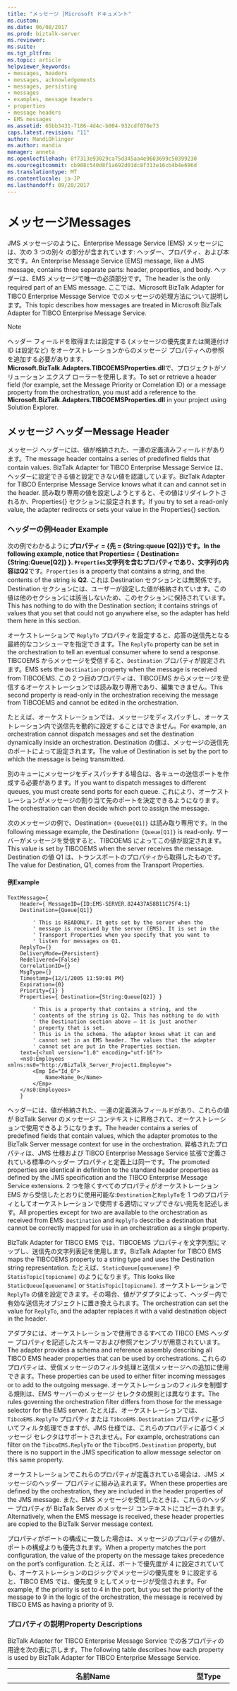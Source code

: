 ```yaml
---
title: "メッセージ |Microsoft ドキュメント"
ms.custom: 
ms.date: 06/08/2017
ms.prod: biztalk-server
ms.reviewer: 
ms.suite: 
ms.tgt_pltfrm: 
ms.topic: article
helpviewer_keywords:
- messages, headers
- messages, acknowledgements
- messages, persisting
- messages
- examples, message headers
- properties
- message headers
- EMS messages
ms.assetid: 65bb3431-7186-4d4c-b004-932cdf070e73
caps.latest.revision: "11"
author: MandiOhlinger
ms.author: mandia
manager: anneta
ms.openlocfilehash: 8f7313e93029ca75d345aa4e9603699c50399230
ms.sourcegitcommit: cb908c540d8f1a692d01dc8f313e16cb4b4e696d
ms.translationtype: MT
ms.contentlocale: ja-JP
ms.lasthandoff: 09/20/2017
---
```

# <a name="messages"></a><span data-ttu-id="899e8-102">メッセージ</span><span class="sxs-lookup"><span data-stu-id="899e8-102">Messages</span></span>
<span data-ttu-id="899e8-103">JMS メッセージのように、Enterprise Message Service (EMS) メッセージには、次の 3 つの別々 の部分が含まれています: ヘッダー、プロパティ、および本文です。</span><span class="sxs-lookup"><span data-stu-id="899e8-103">An Enterprise Message Service (EMS) message, like a JMS message, contains three separate parts: header, properties, and body.</span></span> <span data-ttu-id="899e8-104">ヘッダーは、EMS メッセージで唯一の必須部分です。</span><span class="sxs-lookup"><span data-stu-id="899e8-104">The header is the only required part of an EMS message.</span></span> <span data-ttu-id="899e8-105">ここでは、Microsoft BizTalk Adapter for TIBCO Enterprise Message Service でのメッセージの処理方法について説明します。</span><span class="sxs-lookup"><span data-stu-id="899e8-105">This topic describes how messages are treated in Microsoft BizTalk Adapter for TIBCO Enterprise Message Service.</span></span>  
  
> [!NOTE]
>  <span data-ttu-id="899e8-106">ヘッダー フィールドを取得または設定する (メッセージの優先度または関連付け ID は設定など) をオーケストレーションからのメッセージ プロパティへの参照を追加する必要があります、 **Microsoft.BizTalk.Adapters.TIBCOEMSProperties.dll**で、プロジェクトがソリューション エクスプ ローラーを使用します。</span><span class="sxs-lookup"><span data-stu-id="899e8-106">To set or retrieve a header field (for example, set the Message Priority or Correlation ID) or a message property from the orchestration, you must add a reference to the **Microsoft.BizTalk.Adapters.TIBCOEMSProperties.dll** in your project using Solution Explorer.</span></span>  
  
## <a name="message-header"></a><span data-ttu-id="899e8-107">メッセージ ヘッダー</span><span class="sxs-lookup"><span data-stu-id="899e8-107">Message Header</span></span>  
 <span data-ttu-id="899e8-108">メッセージ ヘッダーには、値が格納された、一連の定義済みフィールドがあります。</span><span class="sxs-lookup"><span data-stu-id="899e8-108">The message header contains a series of predefined fields that contain values.</span></span> <span data-ttu-id="899e8-109">BizTalk Adapter for TIBCO Enterprise Message Service は、ヘッダーに設定できる値と設定できない値を認識しています。</span><span class="sxs-lookup"><span data-stu-id="899e8-109">BizTalk Adapter for TIBCO Enterprise Message Service knows what it can and cannot set in the header.</span></span> <span data-ttu-id="899e8-110">読み取り専用の値を設定しようとすると、その値はリダイレクトされるか、Properties{} セクションに設定されます。</span><span class="sxs-lookup"><span data-stu-id="899e8-110">If you try to set a read-only value, the adapter redirects or sets your value in the Properties{} section.</span></span>  
  
### <a name="header-example"></a><span data-ttu-id="899e8-111">ヘッダーの例</span><span class="sxs-lookup"><span data-stu-id="899e8-111">Header Example</span></span>  
 <span data-ttu-id="899e8-112">次の例でわかるように**プロパティ = {先 = {String:queue [Q2]}}**です。</span><span class="sxs-lookup"><span data-stu-id="899e8-112">In the following example, notice that **Properties= { Destination={String:Queue[Q2]} }**.</span></span> <span data-ttu-id="899e8-113">`Properties`文字列を含むプロパティであり、文字列の内容は**Q2**です。</span><span class="sxs-lookup"><span data-stu-id="899e8-113">`Properties` is a property that contains a string, and the contents of the string is **Q2**.</span></span> <span data-ttu-id="899e8-114">これは Destination セクションとは無関係です。Destination セクションには、ユーザーが設定した値が格納されています。この値は他のセクションには該当しないため、このセクションに保持されています。</span><span class="sxs-lookup"><span data-stu-id="899e8-114">This has nothing to do with the Destination section; it contains strings of values that you set that could not go anywhere else, so the adapter has held them here in this section.</span></span>  
  
 <span data-ttu-id="899e8-115">オーケストレーションで `ReplyTo` プロパティを設定すると、応答の送信先となる最終的なコンシューマを指定できます。</span><span class="sxs-lookup"><span data-stu-id="899e8-115">The `ReplyTo` property can be set in the orchestration to tell an eventual consumer where to send a response.</span></span> <span data-ttu-id="899e8-116">TIBCOEMS からメッセージを受信すると、`Destination` プロパティが設定されます。</span><span class="sxs-lookup"><span data-stu-id="899e8-116">EMS sets the `Destination` property when the message is received from TIBCOEMS.</span></span> <span data-ttu-id="899e8-117">この 2 つ目のプロパティは、TIBCOEMS からメッセージを受信するオーケストレーションでは読み取り専用であり、編集できません。</span><span class="sxs-lookup"><span data-stu-id="899e8-117">This second property is read-only in the orchestration receiving the message from TIBCOEMS and cannot be edited in the orchestration.</span></span>  
  
 <span data-ttu-id="899e8-118">たとえば、オーケストレーションでは、メッセージをディスパッチし、オーケストレーション内で送信先を動的に設定することはできません。</span><span class="sxs-lookup"><span data-stu-id="899e8-118">For example, an orchestration cannot dispatch messages and set the destination dynamically inside an orchestration.</span></span> <span data-ttu-id="899e8-119">Destination の値は、メッセージの送信先のポートによって設定されます。</span><span class="sxs-lookup"><span data-stu-id="899e8-119">The value of Destination is set by the port to which the message is being transmitted.</span></span>  
  
 <span data-ttu-id="899e8-120">別のキューにメッセージをディスパッチする場合は、各キューの送信ポートを作成する必要があります。</span><span class="sxs-lookup"><span data-stu-id="899e8-120">If you want to dispatch messages to different queues, you must create send ports for each queue.</span></span> <span data-ttu-id="899e8-121">これにより、オーケストレーションがメッセージの割り当て先のポートを決定できるようになります。</span><span class="sxs-lookup"><span data-stu-id="899e8-121">The orchestration can then decide which port to assign the message.</span></span>  
  
 <span data-ttu-id="899e8-122">次のメッセージの例で、Destination= `{Queue[Q1]}` は読み取り専用です。</span><span class="sxs-lookup"><span data-stu-id="899e8-122">In the following message example, the Destination= `{Queue[Q1]}` is read-only.</span></span> <span data-ttu-id="899e8-123">サーバーがメッセージを受信すると、TIBCOEMS によってこの値が設定されます。</span><span class="sxs-lookup"><span data-stu-id="899e8-123">This value is set by TIBCOEMS when the server receives the message.</span></span> <span data-ttu-id="899e8-124">Destination の値 Q1 は、トランスポートのプロパティから取得したものです。</span><span class="sxs-lookup"><span data-stu-id="899e8-124">The value for Destination, Q1, comes from the Transport Properties.</span></span>  
  
#### <a name="example"></a><span data-ttu-id="899e8-125">例</span><span class="sxs-lookup"><span data-stu-id="899e8-125">Example</span></span>  
  
```  
TextMessage={   
    Header={ MessageID={ID:EMS-SERVER.824437A58B11C75F4:1}   
    Destination={Queue[Q1]}   
  
        ' This is READONLY. It gets set by the server when the  
        ' message is received by the server (EMS). It is set in the  
        ' Transport Properties when you specify that you want to  
        ' listen for messages on Q1.  
    ReplyTo={}   
    DeliveryMode={Persistent}   
    Redelivered={False}   
    CorrelationID={}   
    MsgType={}   
    Timestamp={12/1/2005 11:59:01 PM}   
    Expiration={0}   
    Priority={1} }   
    Properties={ Destination={String:Queue[Q2]} }   
  
        ' This is a property that contains a string, and the   
        ' contents of the string is Q2. This has nothing to do with  
        ' the Destination section above – it is just another   
        ' property that is set.   
        ' This is in the schema. The adapter knows what it can and   
        ' cannot set in an EMS header. The values that the adapter   
        ' cannot set are put in the Properties section.   
    text={<?xml version="1.0" encoding="utf-16"?>  
    <ns0:Employees xmlns:ns0="http://BizTalk_Server_Project1.Employee">  
        <Emp Id="Id_0">  
            Name>Name_0</Name>  
        </Emp>  
    </ns0:Employees>  
    }  
```  
  
 <span data-ttu-id="899e8-126">ヘッダーには、値が格納された、一連の定義済みフィールドがあり、これらの値が BizTalk Server のメッセージ コンテキストに昇格されて、オーケストレーションで使用できるようになります。</span><span class="sxs-lookup"><span data-stu-id="899e8-126">The header contains a series of predefined fields that contain values, which the adapter promotes to the BizTalk Server message context for use in the orchestration.</span></span> <span data-ttu-id="899e8-127">昇格されたプロパティは、JMS 仕様および TIBCO Enterprise Message Service 拡張で定義されている標準のヘッダー プロパティと定義上は同一です。</span><span class="sxs-lookup"><span data-stu-id="899e8-127">The promoted properties are identical in definition to the standard header properties as defined by the JMS specification and the TIBCO Enterprise Message Service extensions.</span></span> <span data-ttu-id="899e8-128">2 つを除くすべてのプロパティがオーケストレーション EMS から受信したとおりに使用可能な:`Destination`と`ReplyTo`を 1 つのプロパティとしてオーケストレーションで使用する適切にマップできない宛先を記述します。</span><span class="sxs-lookup"><span data-stu-id="899e8-128">All properties except for two are available to the orchestration as received from EMS: `Destination` and `ReplyTo` describe a destination that cannot be correctly mapped for use in an orchestration as a single property.</span></span>  
  
 <span data-ttu-id="899e8-129">BizTalk Adapter for TIBCO EMS では、TIBCOEMS プロパティを文字列型にマップし、送信先の文字列表記を使用します。</span><span class="sxs-lookup"><span data-stu-id="899e8-129">BizTalk Adapter for TIBCO EMS maps the TIBCOEMS property to a string type and uses the Destination string representation.</span></span> <span data-ttu-id="899e8-130">たとえば、`StaticQueue[queuename]` や `StatisTopic[topicname]` のようになります。</span><span class="sxs-lookup"><span data-stu-id="899e8-130">This looks like `StaticQueue[queuename]` or `StatisTopic[topicname]`.</span></span> <span data-ttu-id="899e8-131">オーケストレーションで `ReplyTo` の値を設定できます。その場合、値がアダプタによって、ヘッダー内で有効な送信先オブジェクトに置き換えられます。</span><span class="sxs-lookup"><span data-stu-id="899e8-131">The orchestration can set the value for `ReplyTo`, and the adapter replaces it with a valid destination object in the header.</span></span>  
  
 <span data-ttu-id="899e8-132">アダプタには、オーケストレーションで使用できるすべての TIBCO EMS ヘッダー プロパティを記述したスキーマおよび参照アセンブリが用意されています。</span><span class="sxs-lookup"><span data-stu-id="899e8-132">The adapter provides a schema and reference assembly describing all TIBCO EMS header properties that can be used by orchestrations.</span></span> <span data-ttu-id="899e8-133">これらのプロパティは、受信メッセージのフィルタ処理と送信メッセージへの追加に使用できます。</span><span class="sxs-lookup"><span data-stu-id="899e8-133">These properties can be used to either filter incoming messages or to add to the outgoing message.</span></span> <span data-ttu-id="899e8-134">オーケストレーションのフィルタを制御する規則は、EMS サーバーのメッセージ セレクタの規則とは異なります。</span><span class="sxs-lookup"><span data-stu-id="899e8-134">The rules governing the orchestration filter differs from those for the message selector for the EMS server.</span></span> <span data-ttu-id="899e8-135">たとえば、オーケストレーションでは、`TibcoEMS.ReplyTo` プロパティまたは `TibcoEMS.Destination` プロパティに基づいてフィルタ処理できますが、JMS 仕様では、これらのプロパティに基づくメッセージ セレクタはサポートされません。</span><span class="sxs-lookup"><span data-stu-id="899e8-135">For example, orchestrations can filter on the `TibcoEMS.ReplyTo` or the `TibcoEMS.Destination` property, but there is no support in the JMS specification to allow message selector on this same property.</span></span>  
  
 <span data-ttu-id="899e8-136">オーケストレーションでこれらのプロパティが定義されている場合は、JMS メッセージのヘッダー プロパティに組み込まれます。</span><span class="sxs-lookup"><span data-stu-id="899e8-136">When these properties are defined by the orchestration, they are included in the header properties of the JMS message.</span></span> <span data-ttu-id="899e8-137">また、EMS メッセージを受信したときは、これらのヘッダー プロパティが BizTalk Server のメッセージ コンテキストにコピーされます。</span><span class="sxs-lookup"><span data-stu-id="899e8-137">Alternatively, when the EMS message is received, these header properties are copied to the BizTalk Server message context.</span></span>  
  
 <span data-ttu-id="899e8-138">プロパティがポートの構成に一致した場合は、メッセージのプロパティの値が、ポートの構成よりも優先されます。</span><span class="sxs-lookup"><span data-stu-id="899e8-138">When a property matches the port configuration, the value of the property on the message takes precedence on the port’s configuration.</span></span> <span data-ttu-id="899e8-139">たとえば、ポートで優先度が 4 に設定されていても、オーケストレーションのロジックでメッセージの優先度を 9 に設定すると、TIBCO EMS では、優先度 9 としてメッセージが受信されます。</span><span class="sxs-lookup"><span data-stu-id="899e8-139">For example, if the priority is set to 4 in the port, but you set the priority of the message to 9 in the logic of the orchestration, the message is received by TIBCO EMS as having a priority of 9.</span></span>  
  
### <a name="property-descriptions"></a><span data-ttu-id="899e8-140">プロパティの説明</span><span class="sxs-lookup"><span data-stu-id="899e8-140">Property Descriptions</span></span>  
 <span data-ttu-id="899e8-141">BizTalk Adapter for TIBCO Enterprise Message Service での各プロパティの用途を次の表に示します。</span><span class="sxs-lookup"><span data-stu-id="899e8-141">The following table describes how each property is used by BizTalk Adapter for TIBCO Enterprise Message Service.</span></span>  
  
|<span data-ttu-id="899e8-142">名前</span><span class="sxs-lookup"><span data-stu-id="899e8-142">Name</span></span>|<span data-ttu-id="899e8-143">型</span><span class="sxs-lookup"><span data-stu-id="899e8-143">Type</span></span>|<span data-ttu-id="899e8-144">Description</span><span class="sxs-lookup"><span data-stu-id="899e8-144">Description</span></span>|  
|----------|----------|-----------------|  
|<span data-ttu-id="899e8-145">TibcoEMS.MessageID</span><span class="sxs-lookup"><span data-stu-id="899e8-145">TibcoEMS.MessageID</span></span>|<span data-ttu-id="899e8-146">string</span><span class="sxs-lookup"><span data-stu-id="899e8-146">string</span></span>|<span data-ttu-id="899e8-147">送信呼び出しが、各メッセージに一意の ID を割り当て、ヘッダーに記録します。</span><span class="sxs-lookup"><span data-stu-id="899e8-147">Sending calls assign a unique ID to each message and record it in the header.</span></span><br /><br /> <span data-ttu-id="899e8-148">すべてのメッセージ ID の値は、この目的のために予約されている 3 文字のプレフィックス ID で始まります。</span><span class="sxs-lookup"><span data-stu-id="899e8-148">All message ID values start with the three-character prefix ID (which is reserved for this purpose).</span></span><br /><br /> <span data-ttu-id="899e8-149">読み取り専用です。</span><span class="sxs-lookup"><span data-stu-id="899e8-149">Read-only.</span></span> <span data-ttu-id="899e8-150">値を変更しても、メッセージには影響しません。</span><span class="sxs-lookup"><span data-stu-id="899e8-150">Changing the value does not affect the message.</span></span>|  
|<span data-ttu-id="899e8-151">TibcoEMS.Timestamp</span><span class="sxs-lookup"><span data-stu-id="899e8-151">TibcoEMS.Timestamp</span></span>|<span data-ttu-id="899e8-152">long</span><span class="sxs-lookup"><span data-stu-id="899e8-152">long</span></span>|<span data-ttu-id="899e8-153">送信呼び出しが、ヘッダーに UTC タイムスタンプを記録します。</span><span class="sxs-lookup"><span data-stu-id="899e8-153">Sending calls record a UTC timestamp in the header.</span></span> <span data-ttu-id="899e8-154">これは、サーバーがメッセージを受け付けた時刻を示します。</span><span class="sxs-lookup"><span data-stu-id="899e8-154">This indicates the approximate time that the server accepted the message.</span></span><br /><br /> <span data-ttu-id="899e8-155">値は、1970 年 1 月 1 日からのミリ秒で示されます。</span><span class="sxs-lookup"><span data-stu-id="899e8-155">The value is in milliseconds since January 1, 1970</span></span><br /><br /> <span data-ttu-id="899e8-156">読み取り専用です。</span><span class="sxs-lookup"><span data-stu-id="899e8-156">Read-only.</span></span> <span data-ttu-id="899e8-157">値を変更しても、メッセージには影響しません。</span><span class="sxs-lookup"><span data-stu-id="899e8-157">Changing the value does not affect the message.</span></span>|  
|<span data-ttu-id="899e8-158">TibcoEMS.Redelivered</span><span class="sxs-lookup"><span data-stu-id="899e8-158">TibcoEMS.Redelivered</span></span>|<span data-ttu-id="899e8-159">boolean</span><span class="sxs-lookup"><span data-stu-id="899e8-159">boolean</span></span>|<span data-ttu-id="899e8-160">サーバーは、メッセーが以前に配信されたメッセージを複製したものであるかどうかを示すためのヘッダーを設定します。次の値があります。</span><span class="sxs-lookup"><span data-stu-id="899e8-160">The server sets the header to indicate whether a message might duplicate a previously delivered message:</span></span><br /><br /> <span data-ttu-id="899e8-161">-false: サーバーが以前を試行していませんコンシューマーに対してこのメッセージを配信します。</span><span class="sxs-lookup"><span data-stu-id="899e8-161">-   false—The server has not previously tried to deliver this message to the consumer.</span></span><br /><span data-ttu-id="899e8-162">場合は true。-可能性がありますが、信頼性は保証できませんが、コンシューマーに対してこのメッセージを配信しようとして、サーバーに以前が、コンシューマーでは、適切な受信確認は返されませんでした。</span><span class="sxs-lookup"><span data-stu-id="899e8-162">-   true—It is likely, but not guaranteed, that the server has previously tried to deliver this message to the consumer, but the consumer did not return timely acknowledgement.</span></span><br /><br /> <span data-ttu-id="899e8-163">読み取り専用です。</span><span class="sxs-lookup"><span data-stu-id="899e8-163">Read-only.</span></span> <span data-ttu-id="899e8-164">値を変更しても、メッセージには影響しません。</span><span class="sxs-lookup"><span data-stu-id="899e8-164">Changing the value does not affect the message.</span></span>|  
|<span data-ttu-id="899e8-165">TibcoEMS.Destination</span><span class="sxs-lookup"><span data-stu-id="899e8-165">TibcoEMS.Destination</span></span>|<span data-ttu-id="899e8-166">string</span><span class="sxs-lookup"><span data-stu-id="899e8-166">string</span></span>|<span data-ttu-id="899e8-167">送信呼び出しは、メッセージの送信先 (キューまたはトピック) をこのヘッダーに記録します。</span><span class="sxs-lookup"><span data-stu-id="899e8-167">Sending calls record the destination (queue or topic) of the message in this header.</span></span> <span data-ttu-id="899e8-168">形式は送信先から取得され、文字列に変換されます。</span><span class="sxs-lookup"><span data-stu-id="899e8-168">The format is adapted from a destination to a string.</span></span> <span data-ttu-id="899e8-169">形式は前に説明した形式です。</span><span class="sxs-lookup"><span data-stu-id="899e8-169">The format is previously described.</span></span><br /><br /> <span data-ttu-id="899e8-170">読み取り専用です。</span><span class="sxs-lookup"><span data-stu-id="899e8-170">Read-only.</span></span> <span data-ttu-id="899e8-171">値を変更しても、メッセージには影響しません。</span><span class="sxs-lookup"><span data-stu-id="899e8-171">Changing the value does not affect the message.</span></span>|  
|<span data-ttu-id="899e8-172">TibcoEMS.DeliveryMode</span><span class="sxs-lookup"><span data-stu-id="899e8-172">TibcoEMS.DeliveryMode</span></span>|<span data-ttu-id="899e8-173">string</span><span class="sxs-lookup"><span data-stu-id="899e8-173">string</span></span>|<span data-ttu-id="899e8-174">2 つの値を持つ: 永続的なと NON-PERSISTENT です。</span><span class="sxs-lookup"><span data-stu-id="899e8-174">Has two possible values: PERSISTENT and NON-PERSISTENT.</span></span> <span data-ttu-id="899e8-175">既定値は PERSISTENT モードです。</span><span class="sxs-lookup"><span data-stu-id="899e8-175">Default value is PERSISTENT mode.</span></span><br /><br /> <span data-ttu-id="899e8-176">アダプタは、EMS サーバーからの受信確認を待機してから、BizTalk Server にメッセージの受信確認を送信します。</span><span class="sxs-lookup"><span data-stu-id="899e8-176">The adapter waits for an acknowledgement from the EMS server before acknowledging the message sent to BizTalk Server.</span></span> <span data-ttu-id="899e8-177">このヘッダー プロパティとポートの構成アイテムは、この受信確認が EMS によってアダプタに送信されるまでの所定時間と、メッセージ送信の信頼性を制御します。</span><span class="sxs-lookup"><span data-stu-id="899e8-177">This header property and port configuration item controls the time EMS takes to send this acknowledgement to the adapter and control the reliability of message transmission.</span></span><br /><br /> <span data-ttu-id="899e8-178">PERSISTENT 配信モードを使用すると、EMS サーバーは、メッセージが EMS サーバーに正常に保存されるまで待機します。</span><span class="sxs-lookup"><span data-stu-id="899e8-178">Using PERSISTENT delivery mode—the EMS server waits until the message is successfully persisted in the EMS server.</span></span> <span data-ttu-id="899e8-179">これにより、メッセージがキューに到着したことが確実になります。</span><span class="sxs-lookup"><span data-stu-id="899e8-179">This action guarantees that the message has arrived in the queue.</span></span> <span data-ttu-id="899e8-180">PERSISTENT モードの配信を使用する場合は、以下を考慮してください。</span><span class="sxs-lookup"><span data-stu-id="899e8-180">When you use PERSISTENT mode delivery, consider the following:</span></span><br /><br /> <span data-ttu-id="899e8-181">メッセージの長さに比例して、BizTalk Server がメッセージが送信されたと見なすまでの時間が長くなります。</span><span class="sxs-lookup"><span data-stu-id="899e8-181">The larger the messages, the longer it takes for BizTalk Server to consider the message as sent.</span></span><br /><br /> <span data-ttu-id="899e8-182">NON-PERSISTENT モードを使用すると、EMS サーバーは、メッセージが保存される前に受信確認を返します。</span><span class="sxs-lookup"><span data-stu-id="899e8-182">Using NON-PERSISTENT mode—the EMS server returns the acknowledgement before persisting the message.</span></span> <span data-ttu-id="899e8-183">EMS サーバーでエラーが発生した場合は、メッセージが失われていても、BizTalk Server が、正常に送信されたと見なす可能性があります。</span><span class="sxs-lookup"><span data-stu-id="899e8-183">If a failure were to occur with the EMS server, the message might be lost when it is considered successfully sent by BizTalk Server.</span></span>|  
|<span data-ttu-id="899e8-184">TibcoEMS.Expiration</span><span class="sxs-lookup"><span data-stu-id="899e8-184">TibcoEMS.Expiration</span></span>|<span data-ttu-id="899e8-185">long</span><span class="sxs-lookup"><span data-stu-id="899e8-185">long</span></span>|<span data-ttu-id="899e8-186">メッセージの有効期限が切れるまでの時間の長さです。</span><span class="sxs-lookup"><span data-stu-id="899e8-186">Length of time that the message will live before expiration.</span></span> <span data-ttu-id="899e8-187">0 に設定すると、メッセージは期限切れになりません。</span><span class="sxs-lookup"><span data-stu-id="899e8-187">If set to 0, message does not expire.</span></span><br /><br /> <span data-ttu-id="899e8-188">有効期限はミリ秒単位で指定します。</span><span class="sxs-lookup"><span data-stu-id="899e8-188">The time-to-live is specified in milliseconds.</span></span>|  
|<span data-ttu-id="899e8-189">TibcoEMS.Priority</span><span class="sxs-lookup"><span data-stu-id="899e8-189">TibcoEMS.Priority</span></span>|<span data-ttu-id="899e8-190">int</span><span class="sxs-lookup"><span data-stu-id="899e8-190">int</span></span>|<span data-ttu-id="899e8-191">0 ～ 9 の数値による順位付けを使用して、メッセージの優先度が標準か、高いかを定義します。</span><span class="sxs-lookup"><span data-stu-id="899e8-191">Uses a numeric ranking, between 0 and 9, to define message priority as normal or expedited.</span></span> <span data-ttu-id="899e8-192">数字が大きくなるほど、優先度は高くなります。</span><span class="sxs-lookup"><span data-stu-id="899e8-192">Larger numbers represent higher priority.</span></span>|  
|<span data-ttu-id="899e8-193">TibcoEMS.CorrolationID</span><span class="sxs-lookup"><span data-stu-id="899e8-193">TibcoEMS.CorrolationID</span></span>|<span data-ttu-id="899e8-194">string</span><span class="sxs-lookup"><span data-stu-id="899e8-194">string</span></span>|<span data-ttu-id="899e8-195">応答メッセージを要求メッセージに関連付けるなど、メッセージの関連付けに使用されます。</span><span class="sxs-lookup"><span data-stu-id="899e8-195">Can be used to link messages, such as linking a response message to a request message.</span></span><br /><br /> <span data-ttu-id="899e8-196">通常は、`EMS.JMSMessageID` と同じ値です。</span><span class="sxs-lookup"><span data-stu-id="899e8-196">Usually this is the same value as the `EMS.JMSMessageID`.</span></span> <span data-ttu-id="899e8-197">このプロパティは通常、`EMS.JMSReplyTo` プロパティと共に使用されます。</span><span class="sxs-lookup"><span data-stu-id="899e8-197">This is usually used together with the `EMS.JMSReplyTo` property.</span></span>|  
|<span data-ttu-id="899e8-198">TibcoEMS.ReplyTo</span><span class="sxs-lookup"><span data-stu-id="899e8-198">TibcoEMS.ReplyTo</span></span>|<span data-ttu-id="899e8-199">string</span><span class="sxs-lookup"><span data-stu-id="899e8-199">string</span></span>|<span data-ttu-id="899e8-200">メッセージに対する返信の送信先です。</span><span class="sxs-lookup"><span data-stu-id="899e8-200">A destination to which a message reply should be sent.</span></span> <span data-ttu-id="899e8-201">形式は、`EMS.JMSDestination` およびポートの構成と同じです。</span><span class="sxs-lookup"><span data-stu-id="899e8-201">Format is identical to the `EMS.JMSDestination` and also the port's configuration.</span></span>|  
|<span data-ttu-id="899e8-202">TibcoEMS.Type</span><span class="sxs-lookup"><span data-stu-id="899e8-202">TibcoEMS.Type</span></span>|<span data-ttu-id="899e8-203">string</span><span class="sxs-lookup"><span data-stu-id="899e8-203">string</span></span>|<span data-ttu-id="899e8-204">メッセージの種類 (テキスト、バイト、文字列など) を示すものではありません。</span><span class="sxs-lookup"><span data-stu-id="899e8-204">Does not describe the message type (text, byte, string …).</span></span><br /><br /> <span data-ttu-id="899e8-205">一部の JMS プロバイダは、メッセージ リポジトリに、メッセージの種類の定義を格納します。</span><span class="sxs-lookup"><span data-stu-id="899e8-205">Some JMS providers use a message repository to store message type definitions.</span></span> <span data-ttu-id="899e8-206">クライアント プログラムでは、リポジトリ内の定義を参照するために、このフィールドに値を格納できます。</span><span class="sxs-lookup"><span data-stu-id="899e8-206">Client programs can store a value in this field to reference a definition in the repository.</span></span> <span data-ttu-id="899e8-207">EMS では、このヘッダーがサポートされていますが、使用されることはありません。</span><span class="sxs-lookup"><span data-stu-id="899e8-207">EMS supports this header but does not use it.</span></span><br /><br /> <span data-ttu-id="899e8-208">JMS 仕様では、標準のメッセージ定義リポジトリは定義されていません。また、メッセージの種類の定義に関する名前付けポリシーも定義されていません。</span><span class="sxs-lookup"><span data-stu-id="899e8-208">The JMS specification does not define a standard message definition repository, nor does it define a naming policy for message type definitions.</span></span><br /><br /> <span data-ttu-id="899e8-209">プロバイダによっては、アプリケーション メッセージごとにメッセージの種類の定義が必要です。</span><span class="sxs-lookup"><span data-stu-id="899e8-209">Some providers require message type definitions for each application message.</span></span> <span data-ttu-id="899e8-210">クライアント プログラムでそのようなプロバイダとの互換性を確保するには、クライアント アプリケーションが使用しない場合でも、このヘッダーを設定します。</span><span class="sxs-lookup"><span data-stu-id="899e8-210">To guarantee compatibility with such providers, client programs can set this header, even if the client application does not use it.</span></span><br /><br /> <span data-ttu-id="899e8-211">クライアントで移植性を確保するには、(リテラルではなく) シンボリック値を使用してこのヘッダーを設定し、プロバイダのリポジトリに適合するように構成します。</span><span class="sxs-lookup"><span data-stu-id="899e8-211">To guarantee portability, clients can set this header with symbolic values (instead of literals), and configure them to match the provider's repository.</span></span>|  
  
## <a name="properties"></a><span data-ttu-id="899e8-212">[プロパティ]</span><span class="sxs-lookup"><span data-stu-id="899e8-212">Properties</span></span>  
 <span data-ttu-id="899e8-213">インテグレータは、BizTalk Server のメッセージ コンテキストに昇格させるための一連のプロパティを定義できます。定義されたプロパティは、JMS メッセージのプロパティ部分に追加されます。</span><span class="sxs-lookup"><span data-stu-id="899e8-213">The integrator can define a set of properties to promote to the BizTalk Server message context, after which the properties are added to the properties part of the JMS message.</span></span> <span data-ttu-id="899e8-214">インテグレータは、スキーマの作成中に、慎重にプロパティの種類を定義します。</span><span class="sxs-lookup"><span data-stu-id="899e8-214">The integrator takes care when defining the type of the property while it is creating the schema.</span></span> <span data-ttu-id="899e8-215">このプロパティの値がメッセージ セレクタで使用されると、プロパティの種類によっては、特定の操作が有効になります。</span><span class="sxs-lookup"><span data-stu-id="899e8-215">If this property value is used in a message selector, certain operations are valid depending on the type of the property.</span></span> <span data-ttu-id="899e8-216">たとえば、メッセージ セレクタ**myMessageProperty > 5**はプロパティは、整数値として定義する必要があり、アダプターでは、値を整数値としてメッセージに使用される、します。</span><span class="sxs-lookup"><span data-stu-id="899e8-216">For example, if a message selector **myMessageProperty > 5** is used, the property must be defined as an integer value, and the adapter puts the value in the message as an integer value.</span></span> <span data-ttu-id="899e8-217">昇格させるプロパティは、プロパティ名の先頭が EMSX である必要があります。</span><span class="sxs-lookup"><span data-stu-id="899e8-217">For the properties to be promoted, the property names must start with EMSX.</span></span> <span data-ttu-id="899e8-218">定義済みのプロパティと同じ名前は使用できません。</span><span class="sxs-lookup"><span data-stu-id="899e8-218">They must also not have the same name as the predefined properties.</span></span>  
  
 <span data-ttu-id="899e8-219">BizTalk Adapter for TIBCO Enterprise Message Service には、このセクションに含めることができる EMS 固有および JMS 固有のプロパティを宣言するスキーマとアセンブリが用意されています。</span><span class="sxs-lookup"><span data-stu-id="899e8-219">BizTalk Adapter for TIBCO Enterprise Message Service provides a schema and assembly, which declare the EMS- and JMS-specific properties that can appear in this section.</span></span> <span data-ttu-id="899e8-220">これらを拡張して、除外を含めることができます。</span><span class="sxs-lookup"><span data-stu-id="899e8-220">These can be augmented to include any omissions.</span></span> <span data-ttu-id="899e8-221">メッセージ コンテキストで参照されているすべての EMSX プロパティは、EMS メッセージのメッセージ プロパティ セクションに書き込まれます。</span><span class="sxs-lookup"><span data-stu-id="899e8-221">All EMSX properties referenced in the message context are put in the message property section of the EMS message.</span></span> <span data-ttu-id="899e8-222">詳細については、『TIBCO EMS Users Guide』を参照してください。</span><span class="sxs-lookup"><span data-stu-id="899e8-222">For more information, see the TIBCO EMS Users Guide.</span></span>  
  
## <a name="body"></a><span data-ttu-id="899e8-223">本文</span><span class="sxs-lookup"><span data-stu-id="899e8-223">Body</span></span>  
 <span data-ttu-id="899e8-224">EMS は、JMS 仕様に列挙されたすべてのメッセージをサポートしています: テキスト、バイト、ストリーム、マップ、およびオブジェクト。</span><span class="sxs-lookup"><span data-stu-id="899e8-224">EMS supports all messages enumerated in the JMS specification: text, byte, stream, map, and object.</span></span> <span data-ttu-id="899e8-225">TIBCO EMS 用の BizTalk ではテキスト メッセージの種類のみをサポートしています。</span><span class="sxs-lookup"><span data-stu-id="899e8-225">The BizTalk Adapter for TIBCO EMS supports only the text message type.</span></span>  
  
 <span data-ttu-id="899e8-226">JMS では、種類がテキストのメッセージに XML 形式の本文が含まれている必要はありません。</span><span class="sxs-lookup"><span data-stu-id="899e8-226">JMS does not require that messages of type text contain XML-formatted bodies.</span></span> <span data-ttu-id="899e8-227">アダプターがメッセージの本文を処理しませんこれに用意されて[!INCLUDE[btsBizTalkServerNoVersion](../includes/btsbiztalkservernoversion-md.md)]受信します。</span><span class="sxs-lookup"><span data-stu-id="899e8-227">The adapter does not process the body of the message; it is provided to [!INCLUDE[btsBizTalkServerNoVersion](../includes/btsbiztalkservernoversion-md.md)] as received.</span></span>  <span data-ttu-id="899e8-228">したがって、BizTalk にアダプターによって送信されたメッセージ可能性がありますとして解析されない XML データです。</span><span class="sxs-lookup"><span data-stu-id="899e8-228">Therefore, messages submitted to BizTalk by the adapter may not always parse as XML data.</span></span>  
  
## <a name="persistent-messages"></a><span data-ttu-id="899e8-229">永続的なメッセージ</span><span class="sxs-lookup"><span data-stu-id="899e8-229">Persistent Messages</span></span>  
 <span data-ttu-id="899e8-230">メッセージを EMS サーバーに保持すると、サブスクライバへの 1 回限りの配信を確実に行うことができますが、この方法はアダプタのパフォーマンスに大きな影響を与えます。</span><span class="sxs-lookup"><span data-stu-id="899e8-230">Messages can be persisted on the EMS server to guarantee exactly one-time delivery to a subscriber; however, this can have a significant impact on the adapter's performance.</span></span> <span data-ttu-id="899e8-231">送信されたメッセージは、EMS のローカル ストアに格納され、その後でメッセージの受信確認がアダプタに送信されます。</span><span class="sxs-lookup"><span data-stu-id="899e8-231">When you send messages, EMS stores the message in local storage before acknowledging reception of the message to the adapter.</span></span> <span data-ttu-id="899e8-232">このプロパティをオーケストレーション内でメッセージ単位で設定することも、すべてのメッセージがポートで処理されるように設定することもできます。</span><span class="sxs-lookup"><span data-stu-id="899e8-232">You can set this property on a per-message basis in the orchestration or for all messages processed by the port.</span></span>  
  
 <span data-ttu-id="899e8-233">受信側の観点からは、アダプタがトピックにサブスクライブしていない場合、メッセージの受信に失敗する可能性があります。</span><span class="sxs-lookup"><span data-stu-id="899e8-233">From the receiving aspect, the adapter can miss messages when it is not subscribed to the topic.</span></span> <span data-ttu-id="899e8-234">サブスクリプションのないトピックに送信されたメッセージは、EMS で保持されません。</span><span class="sxs-lookup"><span data-stu-id="899e8-234">Messages posted to topics when there are no subscriptions are not persisted by EMS.</span></span> <span data-ttu-id="899e8-235">現在はサブスクライブされていない場合でも、送信されたメッセージを受信するためのメカニズムがアダプタに必要です。ただし、永続的なメッセージの使用と同様に、これも EMS のパフォーマンスに大きく影響し、常に必要というわけではありません。</span><span class="sxs-lookup"><span data-stu-id="899e8-235">The adapter needs a mechanism to receive message postings even when not currently subscribed; however, like the use of persistent messages, this has a significant impact on the EMS performance, and it is not always required.</span></span>  
  
> [!NOTE]
>  <span data-ttu-id="899e8-236">EMS の観点からの受信メカニズムがありますが、実装されておらず、実際には推奨される方法ではありません。</span><span class="sxs-lookup"><span data-stu-id="899e8-236">There is a mechanism for receive from the point of view of EMS, but it is not implemented, nor is it really desired.</span></span> <span data-ttu-id="899e8-237">これはトピックのみに関連する問題で、キューは影響を受けません。</span><span class="sxs-lookup"><span data-stu-id="899e8-237">This is only an issue with topic; queues are not affected.</span></span> <span data-ttu-id="899e8-238">トピックは通常、株式相場などの時間別のデータに使用されます。</span><span class="sxs-lookup"><span data-stu-id="899e8-238">A topic is generally used for time-specific data -- stock quotes, for example.</span></span> <span data-ttu-id="899e8-239">株価を受信しなかった場合、通常は後で再送信されます。</span><span class="sxs-lookup"><span data-stu-id="899e8-239">If the price of a stock is missed, you know that it will be posted again later.</span></span>  
  
 <span data-ttu-id="899e8-240">このような理由から、ポートの構成で EMS サーバーでのメッセージの永続性を有効または無効にできます。</span><span class="sxs-lookup"><span data-stu-id="899e8-240">For these reasons the port configuration lets you enable or disable message persistence on the EMS server.</span></span>  
  
## <a name="message-acknowledgement"></a><span data-ttu-id="899e8-241">メッセージ受信確認</span><span class="sxs-lookup"><span data-stu-id="899e8-241">Message Acknowledgement</span></span>  
 <span data-ttu-id="899e8-242">BizTalk Adapter for TIBCO Enterprise Message Service では、メッセージが BizTalk Server に適切にディスパッチされると、メッセージの受信確認が常に行われます。</span><span class="sxs-lookup"><span data-stu-id="899e8-242">BizTalk Adapter for TIBCO Enterprise Message Service always acknowledges reception of a message when that message was correctly dispatched to BizTalk Server.</span></span> <span data-ttu-id="899e8-243">したがって、未確認のメッセージは EMS からアダプタに再送信されます。</span><span class="sxs-lookup"><span data-stu-id="899e8-243">This means that unacknowledged messages are resent from EMS to the adapter.</span></span> <span data-ttu-id="899e8-244">EMS からのメッセージの再送信回数は、送信先自体の構成であるため、アダプタでは制御できません。ただし、アダプタでは、メッセージがメッセージ ボックスに送信されるかどうかを制御できます。</span><span class="sxs-lookup"><span data-stu-id="899e8-244">The adapter cannot control the number of times the message is resent by EMS because this is a configuration of the destination itself; however, the adapter can control if the message is sent to the MessageBox or not.</span></span> <span data-ttu-id="899e8-245">EMS サーバーでは、失敗したメッセージがキューに送信される回数を制御します。</span><span class="sxs-lookup"><span data-stu-id="899e8-245">The EMS server controls the maximum number of times a failed message is sent to a queue.</span></span>  
  
 <span data-ttu-id="899e8-246">再配信されたメッセージについては、EMS サーバーが `JMSRedelivered` プロパティを True に設定し、`JMSXDeliveryCount` をインクリメントします。</span><span class="sxs-lookup"><span data-stu-id="899e8-246">For messages that are redelivered, the EMS server sets the `JMSRedelivered` property to True and increments the `JMSXDeliveryCount`.</span></span> <span data-ttu-id="899e8-247">両方のプロパティの値をオーケストレーションで利用できます。</span><span class="sxs-lookup"><span data-stu-id="899e8-247">Both property values are available to the orchestration.</span></span> <span data-ttu-id="899e8-248">メッセージを配信せずに、EMS の未配信キューに移動することはできません。</span><span class="sxs-lookup"><span data-stu-id="899e8-248">You cannot move a message to the EMS un-delivered queue without delivering it there.</span></span> <span data-ttu-id="899e8-249">これを行うと、メッセージのプロパティが変わります。</span><span class="sxs-lookup"><span data-stu-id="899e8-249">Doing this would change the message properties.</span></span>  
  
 <span data-ttu-id="899e8-250">最大再配信回数で設定されている回数に達すると、EMS サーバーにより、メッセージを削除するか、$sys.undelivered キューに書き込むかが決定されます。</span><span class="sxs-lookup"><span data-stu-id="899e8-250">When a message reaches its configured maximum redelivery count, the EMS server determines whether the message should be deleted or put on the $sys.undelivered queue.</span></span> <span data-ttu-id="899e8-251">EMS サーバーでは、`JMS_TIBCO_PRESERVE_UNDELIVERED` プロパティに基づいて、この決定を行います。True の場合はメッセージが未配信キューに書き込まれ、それ以外の場合は削除されます。</span><span class="sxs-lookup"><span data-stu-id="899e8-251">The EMS server makes the decision based on the `JMS_TIBCO_PRESERVE_UNDELIVERED` property; if True, the message goes to the undelivered queue, or it is deleted.</span></span> <span data-ttu-id="899e8-252">このプロパティは、メッセージの送信前にオーケストレーションで設定できます。</span><span class="sxs-lookup"><span data-stu-id="899e8-252">This property can be set in the orchestration before sending the message.</span></span> <span data-ttu-id="899e8-253">配信後は、メッセージのプロパティを変更できません。</span><span class="sxs-lookup"><span data-stu-id="899e8-253">After delivery, the message property cannot be changed.</span></span> <span data-ttu-id="899e8-254">EMS へのメッセージの送信が正常に完了すると、BizTalk Server に受信確認が送信されます。</span><span class="sxs-lookup"><span data-stu-id="899e8-254">Messages sent to EMS are acknowledged to BizTalk Server when they are successful.</span></span> <span data-ttu-id="899e8-255">EMS への送信中にエラーが発生すると、メッセージが中断され、再試行可能に設定されます。</span><span class="sxs-lookup"><span data-stu-id="899e8-255">If there is a failure sending theme to EMS, they are suspended and marked as retryable.</span></span>  
  
## <a name="see-also"></a><span data-ttu-id="899e8-256">参照</span><span class="sxs-lookup"><span data-stu-id="899e8-256">See Also</span></span>  
 [<span data-ttu-id="899e8-257">作業の開始</span><span class="sxs-lookup"><span data-stu-id="899e8-257">Getting Started</span></span>](../core/getting-started-with-biztalk-adapter-for-tibco-enterprise-message-service.md)